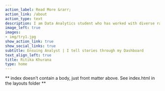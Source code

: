 ```yaml
---
action_label: Read More &rarr;
action_link: /about
action_type: text
description: I am Data Analytics student who has worked with diverse range of subjects. I daily intake something new to help you see your data better. 
image_left: true
images:
- img/try1.jpg
show_action_link: true
show_social_links: true
subtitle: Ensuing Analyst | I tell stories through my Dashboard
text_align_left: true
title: Ritika Khurana
type: home
---
```


** index doesn't contain a body, just front matter above.
See index.html in the layouts folder **
